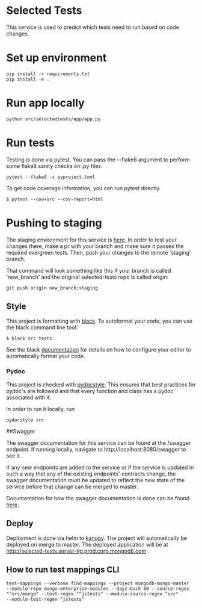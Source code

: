# Selected Tests

This service is used to predict which tests need to run based on code changes.

# Set up environment
```
pip install -r requirements.txt
pip install -e .
```

# Run app locally
```
python src/selectedtests/app/app.py
```

# Run tests
Testing is done via pytest. You can pass the --flake8 argument to perform some
flake8 sanity checks on .py files.
```
pytest --flake8 -c pyproject.toml
```

To get code coverage information, you can run pytest directly.
```
$ pytest --cov=src --cov-report=html
```

# Pushing to staging
The staging environment for this service is
[here](https://selected-tests.server-tig.staging.corp.mongodb.com). In order to test your
changes there, make a pr with your branch and make sure it passes the required evergreen tests. Then,
push your changes to the remote 'staging' branch.

That command will look something like this if your branch is called 'new_branch'
 and the original selected-tests repo is called origin:
```
git push origin new_branch:staging
```

## Style

This project is formatting with [black](https://github.com/psf/black). To autoformat your code, you
can use the black command line tool:

```
$ black src tests
```

See the black [documentation](https://github.com/psf/black#editor-integration) for details on how
to configure your editor to automatically format your code.

### Pydoc

This project is checked with [pydocstyle](https://github.com/PyCQA/pydocstyle). This ensures that best
practices for pydoc's are followed and that every function and class has a pydoc associated with it.

In order to run it locally, run
```
pydocstyle src
```

##Swagger

The swagger documentation for this service can be found at the /swagger endpoint. If running
locally, navigate to http://localhost:8080/swagger to see it.

If any new endpoints are added to the service or if the service is updated in such a way that any of
the existing endpoints' contracts change, the swagger documentation must be updated to reflect the
new state of the service before that change can be merged to master.

Documentation for how the swagger documentation is done can be found
[here](https://flask-restplus.readthedocs.io/en/stable/swagger.html).

## Deploy

Deployment is done via helm to [kanopy](https://github.com/10gen/kanopy-docs#index). The project
will automatically be deployed on merge to master. The deployed application will be at
http://selected-tests.server-tig.prod.corp.mongodb.com .

## How to run test mappings CLI
```
test-mappings --verbose find-mappings --project mongodb-mongo-master
--module-repo mongo-enterprise-modules --days-back 60 --source-regex
"^src/mongo" --test-regex "^jstests" --module-source-regex "src"
--module-test-regex "jstests"
```
